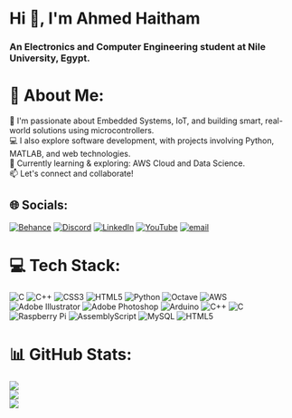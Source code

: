 <h1>Hi 👋, I'm Ahmed Haitham</h1>
<h3>An Electronics and Computer Engineering student at Nile University, Egypt.</h3>

# 💫 About Me:
🔧 I'm passionate about Embedded Systems, IoT, and building smart, real-world solutions using microcontrollers.<br>💻 I also explore software development, with projects involving Python, MATLAB, and web technologies.<br>🌱 Currently learning & exploring: AWS Cloud and Data Science.<br>📫 Let's connect and collaborate!


## 🌐 Socials:
[![Behance](https://img.shields.io/badge/Behance-1769ff?logo=behance&logoColor=white)](https://behance.net/ahmedhaitham10) [![Discord](https://img.shields.io/badge/Discord-%237289DA.svg?logo=discord&logoColor=white)](https://discord.gg/ahmedhaitham10) [![LinkedIn](https://img.shields.io/badge/LinkedIn-%230077B5.svg?logo=linkedin&logoColor=white)](https://linkedin.com/in/ahmed-haitham-amer) [![YouTube](https://img.shields.io/badge/YouTube-%23FF0000.svg?logo=YouTube&logoColor=white)](https://youtube.com/@ahmedhaitham4331) [![email](https://img.shields.io/badge/Email-D14836?logo=gmail&logoColor=white)](mailto:ahmedhaitham589@gmail.com) 

# 💻 Tech Stack:
![C](https://img.shields.io/badge/c-%2300599C.svg?style=for-the-badge&logo=c&logoColor=white) ![C++](https://img.shields.io/badge/c++-%2300599C.svg?style=for-the-badge&logo=c%2B%2B&logoColor=white) ![CSS3](https://img.shields.io/badge/css3-%231572B6.svg?style=for-the-badge&logo=css3&logoColor=white) ![HTML5](https://img.shields.io/badge/html5-%23E34F26.svg?style=for-the-badge&logo=html5&logoColor=white) ![Python](https://img.shields.io/badge/python-3670A0?style=for-the-badge&logo=python&logoColor=ffdd54) ![Octave](https://img.shields.io/badge/OCTAVE-darkblue?style=for-the-badge&logo=octave&logoColor=fcd683) ![AWS](https://img.shields.io/badge/AWS-%23FF9900.svg?style=for-the-badge&logo=amazon-aws&logoColor=white) ![Adobe Illustrator](https://img.shields.io/badge/adobe%20illustrator-%23FF9A00.svg?style=for-the-badge&logo=adobe%20illustrator&logoColor=white) ![Adobe Photoshop](https://img.shields.io/badge/adobe%20photoshop-%2331A8FF.svg?style=for-the-badge&logo=adobe%20photoshop&logoColor=white) ![Arduino](https://img.shields.io/badge/-Arduino-00979D?style=for-the-badge&logo=Arduino&logoColor=white) ![C++](https://img.shields.io/badge/c++-%2300599C.svg?style=for-the-badge&logo=c%2B%2B&logoColor=white) ![C](https://img.shields.io/badge/c-%2300599C.svg?style=for-the-badge&logo=c&logoColor=white) ![Raspberry Pi](https://img.shields.io/badge/-Raspberry_Pi-C51A4A?style=for-the-badge&logo=Raspberry-Pi) ![AssemblyScript](https://img.shields.io/badge/assembly%20script-%23000000.svg?style=for-the-badge&logo=assemblyscript&logoColor=white) ![MySQL](https://img.shields.io/badge/mysql-4479A1.svg?style=for-the-badge&logo=mysql&logoColor=white) ![HTML5](https://img.shields.io/badge/html5-%23E34F26.svg?style=for-the-badge&logo=html5&logoColor=white)
# 📊 GitHub Stats:
![](https://github-readme-stats.vercel.app/api?username=ahmedhaithamamer&theme=dark&hide_border=true&include_all_commits=true&count_private=true)<br/>
![](https://nirzak-streak-stats.vercel.app/?user=ahmedhaithamamer&theme=dark&hide_border=true)<br/>
![](https://github-readme-stats.vercel.app/api/top-langs/?username=ahmedhaithamamer&theme=dark&hide_border=true&include_all_commits=true&count_private=true&layout=compact)

<!-- Proudly created with GPRM ( https://gprm.itsvg.in ) -->
